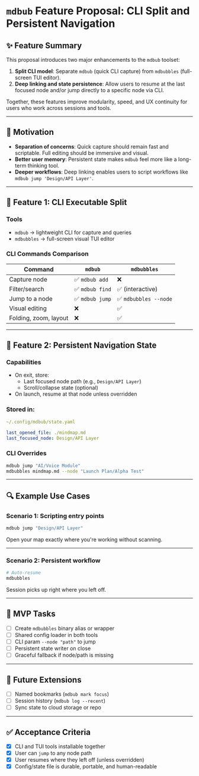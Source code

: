 
# `mdbub` Feature Proposal: CLI Split and Persistent Navigation

## ✨ Feature Summary

This proposal introduces two major enhancements to the `mdbub` toolset:

1. **Split CLI model**: Separate `mdbub` (quick CLI capture) from `mdbubbles` (full-screen TUI editor).
2. **Deep linking and state persistence**: Allow users to resume at the last focused node and/or jump directly to a specific node via CLI.

Together, these features improve modularity, speed, and UX continuity for users who work across sessions and tools.

---

## 🧠 Motivation

- **Separation of concerns**: Quick capture should remain fast and scriptable. Full editing should be immersive and visual.
- **Better user memory**: Persistent state makes `mdbub` feel more like a long-term thinking tool.
- **Deeper workflows**: Deep linking enables users to script workflows like `mdbub jump 'Design/API Layer'`.

---

## 🔧 Feature 1: CLI Executable Split

### Tools
- `mdbub` → lightweight CLI for capture and queries
- `mdbubbles` → full-screen visual TUI editor

### CLI Commands Comparison

| Command                  | `mdbub`           | `mdbubbles`        |
|--------------------------|-------------------|--------------------|
| Capture node             | ✅ `mdbub add`     | ❌                 |
| Filter/search            | ✅ `mdbub find`    | ✅ (interactive)   |
| Jump to a node           | ✅ `mdbub jump`    | ✅ `mdbubbles --node` |
| Visual editing           | ❌                | ✅                 |
| Folding, zoom, layout    | ❌                | ✅                 |

---

## 🔧 Feature 2: Persistent Navigation State

### Capabilities

- On exit, store:
  - Last focused node path (e.g., `Design/API Layer`)
  - Scroll/collapse state (optional)
- On launch, resume at that node unless overridden

### Stored in:
```yaml
~/.config/mdbub/state.yaml

last_opened_file: ./mindmap.md
last_focused_node: Design/API Layer
```

### CLI Overrides

```bash
mdbub jump "AI/Voice Module"
mdbubbles mindmap.md --node "Launch Plan/Alpha Test"
```

---

## 🔍 Example Use Cases

### Scenario 1: Scripting entry points
```bash
mdbub jump "Design/API Layer"
```

Open your map exactly where you're working without scanning.

---

### Scenario 2: Persistent workflow
```bash
# Auto-resume
mdbubbles
```

Session picks up right where you left off.

---

## 🔄 MVP Tasks

- [ ] Create `mdbubbles` binary alias or wrapper
- [ ] Shared config loader in both tools
- [ ] CLI param `--node "path"` to jump
- [ ] Persistent state writer on close
- [ ] Graceful fallback if node/path is missing

---

## 🔮 Future Extensions

- [ ] Named bookmarks (`mdbub mark focus`)
- [ ] Session history (`mdbub log --recent`)
- [ ] Sync state to cloud storage or repo

---

## ✅ Acceptance Criteria

- [x] CLI and TUI tools installable together
- [x] User can `jump` to any node path
- [x] User resumes where they left off (unless overridden)
- [x] Config/state file is durable, portable, and human-readable
